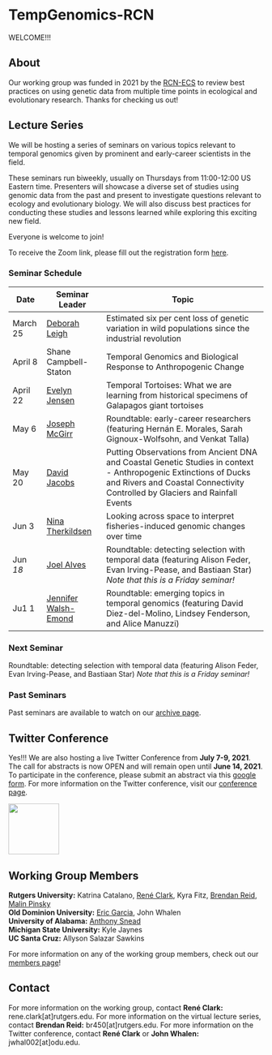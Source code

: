 # TempGenomics-RCN

WELCOME!!! 


## About

Our working group was funded in 2021 by the [RCN-ECS](https://rcn-ecs.github.io/)
to review best practices on using genetic data from multiple time points in
ecological and evolutionary research. Thanks for checking us out!


## Lecture Series

We will be hosting a series of seminars on various topics relevant to temporal genomics given by prominent and early-career scientists in the field.

These seminars run biweekly, usually on Thursdays from 11:00-12:00 US Eastern time. Presenters will showcase a diverse set of studies using genomic data from the past and present to investigate questions relevant to ecology and evolutionary biology. We will also discuss best practices for conducting these studies and lessons learned while exploring this exciting new field.

Everyone is welcome to join! 

To receive the Zoom link, please fill out the registration form [here](https://docs.google.com/forms/d/e/1FAIpQLSdIf-jWqJbajpKC-c_i0t6Rtjd8l2dmfAT0MYHsWIsTiLDDfg/viewform).


### Seminar Schedule

Date | Seminar Leader | Topic
---- | ------- | -----
March 25 | [Deborah Leigh](https://deborahmleigh.weebly.com/) | Estimated six per cent loss of genetic variation in wild populations since the industrial revolution
April 8 | Shane Campbell-Staton | Temporal Genomics and Biological Response to Anthropogenic Change
April 22 | [Evelyn Jensen](http://www.eljensen.ca/) | Temporal Tortoises: What we are learning from historical specimens of Galapagos giant tortoises
May 6 | [Joseph McGirr](https://joemcgirr.github.io/research/) | Roundtable: early-career researchers (featuring Hernán E. Morales, Sarah Gignoux-Wolfsohn, and Venkat Talla)
May 20 | [David Jacobs](https://jacobslab.weebly.com/) | Putting Observations from Ancient DNA and Coastal Genetic Studies in context - Anthropogenic Extinctions of Ducks and Rivers and Coastal Connectivity Controlled by Glaciers and Rainfall Events
Jun 3 | [Nina Therkildsen](https://www.therkildsenlab.com/) | Looking across space to interpret fisheries-induced genomic changes over time
Jun *18* | [Joel Alves](https://www.arch.ox.ac.uk/people/alves-joel) | Roundtable: detecting selection with temporal data (featuring Alison Feder, Evan Irving-Pease, and Bastiaan Star) *Note that this is a Friday seminar!*
Ju1 1 | [Jennifer Walsh-Emond](http://jenniferlwalsh.com/) | Roundtable: emerging topics in temporal genomics (featuring David Diez-del-Molino, Lindsey Fenderson, and Alice Manuzzi)


### Next Seminar


Roundtable: detecting selection with temporal data (featuring Alison Feder, Evan Irving-Pease, and Bastiaan Star) *Note that this is a Friday seminar!*


### Past Seminars

Past seminars are available to watch on our [archive page](archive.md).



## Twitter Conference

Yes!!! We are also hosting a live Twitter Conference from **July 7-9, 2021**. The call for abstracts is now OPEN and will remain open until **June 14, 2021**. To participate in the conference, please submit an abstract via this [google form](https://forms.gle/HNe6ziQMbfTYAMYDA). 
For more information on the Twitter conference, visit our [conference page](conference.md).

<img src="https://user-images.githubusercontent.com/40210956/109213643-d6e74f00-777e-11eb-801a-37afb832700b.png" height="100" width="100"> 




## Working Group Members

**Rutgers University:** Katrina Catalano, [René Clark](https://www.clark-ecology.com/), Kyra Fitz, [Brendan Reid](https://nerdbrained.wixsite.com/home), [Malin Pinsky](https://pinsky.marine.rutgers.edu/)  
**Old Dominion University:** [Eric Garcia](https://ericgarciaphd.wordpress.com/), John Whalen  
**University of Alabama:** [Anthony Snead](https://anthony-snead.com/)  
**Michigan State University:** Kyle Jaynes  
**UC Santa Cruz:** Allyson Salazar Sawkins  

For more information on any of the working group members, check out our [members page](members.md)!


## Contact

For more information on the working group, contact **René Clark:** rene.clark[at]rutgers.edu. 
For more information on the virtual lecture series, contact **Brendan Reid:** br450[at]rutgers.edu. 
For more information on the Twitter conference, contact **René Clark** or **John Whalen:** jwhal002[at]odu.edu.
